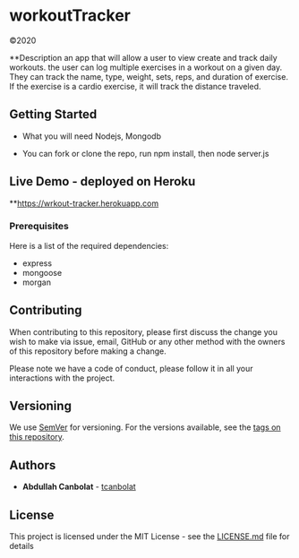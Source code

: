 # workoutTracker
©2020

**Description
an app that will allow a user to view create and track daily workouts. the user can log multiple exercises in a workout on a given day. They can track the name, type, weight, sets, reps, and duration of exercise. If the exercise is a cardio exercise, it will track the distance traveled.


## Getting Started

 - What you will need Nodejs, Mongodb
 
 - You can fork or clone the repo, run npm install, then node server.js

## Live Demo - deployed on Heroku

**https://wrkout-tracker.herokuapp.com

### Prerequisites

Here is a list of the required dependencies:
* express
* mongoose
* morgan








## Contributing

When contributing to this repository, please first discuss the change you wish to make via issue, email, GitHub or any other method with the owners of this repository before making a change.

Please note we have a code of conduct, please follow it in all your interactions with the project.


## Versioning

We use [SemVer](http://semver.org/) for versioning. For the versions available, see the [tags on this repository](https://github.com/your/project/tags). 


## Authors

* **Abdullah Canbolat** - [tcanbolat](https://github.com/tcanbolat)

## License

This project is licensed under the MIT License - see the [LICENSE.md](LICENSE.md) file for details

